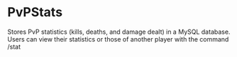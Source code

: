# PvPStats

Stores PvP statistics (kills, deaths, and damage dealt) in a MySQL database. Users can view their statistics or those of another player with the command /stat
